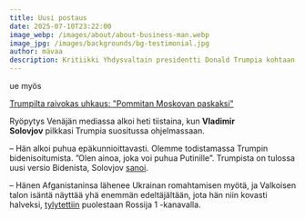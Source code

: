 ```yaml
---
title: Uusi postaus
date: 2025-07-10T23:22:00
image_webp: /images/about/about-business-man.webp
image_jpg: /images/backgrounds/bg-testimonial.jpg
author: mävaa
description: Kritiikki Yhdysvaltain presidentti Donald Trumpia kohtaan venäläismediassa on kiristynyt hänen viimeaikaisten lausuntojensa myötä.
---
```

ue myös

[Trumpilta raivokas uhkaus: "Pommitan Moskovan paskaksi"](https://www.iltalehti.fi/ulkomaat/a/a6f00758-0fe1-42ff-8899-03eff2a7a805)

Ryöpytys Venäjän mediassa alkoi heti tiistaina, kun **Vladimir Solovjov** pilkkasi Trumpia suositussa ohjelmassaan.

– Hän alkoi puhua epäkunnioittavasti. Olemme todistamassa Trumpin bidenisoitumista. ”Olen ainoa, joka voi puhua Putinille”. Trumpista on tulossa uusi versio Bidenista, Solovjov [sanoi](https://t.me/agentstvonews/11032).

– Hänen Afganistaninsa lähenee Ukrainan romahtamisen myötä, ja Valkoisen talon isäntä näyttää yhä enemmän edeltäjältään, jota hän niin kovasti halveksi, [tylytettiin](https://www.moscowtimes.ru/2025/07/10/gospropagande-veleli-rugat-trampa-posle-rezkih-viskazivanii-v-adres-putina-a168378) puolestaan Rossija 1 -kanavalla.
